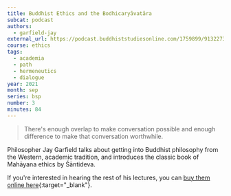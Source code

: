 ```yaml
---
title: Buddhist Ethics and the Bodhicaryāvatāra
subcat: podcast
authors:
  - garfield-jay
external_url: https://podcast.buddhiststudiesonline.com/1759899/9132273-3-jay-l-garfield-buddhist-ethics-and-the-bodhicaryavatara
course: ethics
tags:
  - academia
  - path
  - hermeneutics
  - dialogue
year: 2021
month: sep
series: bsp
number: 3
minutes: 84
---
```


> There's enough overlap to make conversation possible and enough difference to make that conversation worthwhile.

Philosopher Jay Garfield talks about getting into Buddhist philosophy from the Western, academic tradition, and introduces the classic book of Mahāyana ethics by Śāntideva.

If you're interested in hearing the rest of his lectures, you can [buy them online here](https://www.buddhiststudiesonline.com/bso-201){:target="_blank"}.
